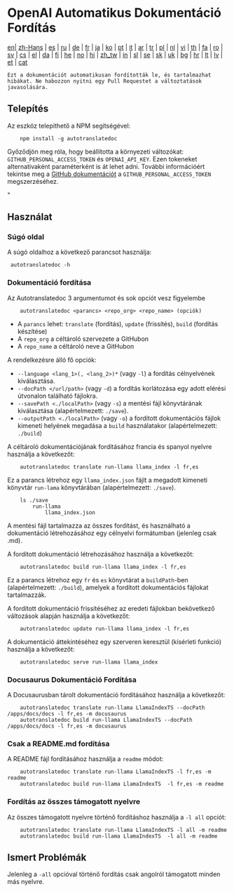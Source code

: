 
# OpenAI Automatikus Dokumentáció Fordítás

[en](../README.md)| [zh-Hans](/i18n/README_zh-Hans.md) | [es](/i18n/README_es.md) | [ru](/i18n/README_ru.md) | [de](/i18n/README_de.md) | [fr](/i18n/README_fr.md) | [ja](/i18n/README_ja.md) | [ko](/i18n/README_ko.md) | [pt](/i18n/README_pt.md) | [it](/i18n/README_it.md) | [ar](/i18n/README_ar.md) | [tr](/i18n/README_tr.md) | [pl](/i18n/README_pl.md) | [nl](/i18n/README_nl.md) | [vi](/i18n/README_vi.md) | [th](/i18n/README_th.md) | [fa](/i18n/README_fa.md) | [ro](/i18n/README_ro.md) | [sv](/i18n/README_sv.md) | [cs](/i18n/README_cs.md) | [el](/i18n/README_el.md) | [da](/i18n/README_da.md) | [fi](/i18n/README_fi.md) | [he](/i18n/README_he.md) | [no](/i18n/README_no.md) | [hi](/i18n/README_hi.md) | [zh_tw](/i18n/README_zh_tw.md) | [in](/i18n/README_in.md) | [sl](/i18n/README_sl.md) | [se](/i18n/README_se.md) | [sk](/i18n/README_sk.md) | [uk](/i18n/README_uk.md) | [bg](/i18n/README_bg.md) | [hr](/i18n/README_hr.md) | [lt](/i18n/README_lt.md) | [lv](/i18n/README_lv.md) | [et](/i18n/README_et.md) | [cat](/i18n/README_cat.md) 

```Ezt a dokumentációt automatikusan fordították le, és tartalmazhat hibákat. Ne habozzon nyitni egy Pull Requestet a változtatások javasolására.```


## Telepítés 

Az eszköz telepíthető a NPM segítségével:


```
    npm install -g autotranslatedoc
```

Győződjön meg róla, hogy beállította a környezeti változókat: `GITHUB_PERSONAL_ACCESS_TOKEN` és `OPENAI_API_KEY`. Ezen tokeneket alternatívaként paraméterként is át lehet adni. További információért tekintse meg a [GitHub dokumentációt](https://docs.github.com/en/github/authenticating-to-github/creating-a-personal-access-token) a `GITHUB_PERSONAL_ACCESS_TOKEN` megszerzéséhez.


"
## Használat


### Súgó oldal
A súgó oldalhoz a következő parancsot használja:
```
 autotranslatedoc -h
```
### Dokumentáció fordítása

Az Autotranslatedoc 3 argumentumot és sok opciót vesz figyelembe

```
    autotranslatedoc <parancs> <repo_org> <repo_name> (opciók)
```

- A ```parancs``` lehet: ```translate``` (fordítás), ```update``` (frissítés), ```build``` (fordítás készítése)
- A ```repo_org``` a céltároló szervezete a GitHubon
- A ```repo_name``` a céltároló neve a GitHubon

A rendelkezésre álló fő opciók:

- ```--language <lang_1>(, <lang_2>)*``` (vagy ```-l```) a fordítás célnyelvének kiválasztása.
- ```--docPath </url/path>``` (vagy ```-d```) a fordítás korlátozása egy adott elérési útvonalon található fájlokra.
- ```--savePath <./localPath>``` (vagy ```-s```) a mentési fájl könyvtárának kiválasztása (alapértelmezett: ```./save```).
- ```--outputPath <./localPath>``` (vagy ```-o```) a fordított dokumentációs fájlok kimeneti helyének megadása a ```build``` használatakor (alapértelmezett: ```./build```)



A céltároló dokumentációjának fordításához francia és spanyol nyelvre használja a következőt:
```
    autotranslatedoc translate run-llama llama_index -l fr,es
```


Ez a parancs létrehoz egy `llama_index.json` fájlt a megadott kimeneti könyvtár `run-lama` könyvtárában (alapértelmezett: `./save`).
```
    ls ./save
        run-llama
            llama_index.json 
```
A mentési fájl tartalmazza az összes fordítást, és használható a dokumentáció létrehozásához egy célnyelvi formátumban (jelenleg csak .md).

A fordított dokumentáció létrehozásához használja a következőt:

```
    autotranslatedoc build run-llama llama_index -l fr,es
```


Ez a parancs létrehoz egy `fr` és `es` könyvtárat a `buildPath`-ben (alapértelmezett: `./build`), amelyek a fordított dokumentációs fájlokat tartalmazzák.

A fordított dokumentáció frissítéséhez az eredeti fájlokban bekövetkező változások alapján használja a következőt:

```
    autotranslatedoc update run-llama llama_index -l fr,es
```


A dokumentáció áttekintéséhez egy szerveren keresztül (kísérleti funkció) használja a következőt:
```
    autotranslatedoc serve run-llama llama_index
```

### Docusaurus Dokumentáció Fordítása

A Docusaurusban tárolt dokumentáció fordításához használja a következőt:

```
    autotranslatedoc translate run-llama LlamaIndexTS --docPath /apps/docs/docs -l fr,es -m docusaurus
    autotranslatedoc build run-llama LlamaIndexTS --docPath /apps/docs/docs -l fr,es -m docusaurus
```
### Csak a README.md fordítása

A README fájl fordításához használja a `readme` módot:

```
    autotranslatedoc translate run-llama LlamaIndexTS -l fr,es -m readme
    autotranslatedoc build run-llama LlamaIndexTS  -l fr,es -m readme
```
### Fordítás az összes támogatott nyelvre

Az összes támogatott nyelvre történő fordításhoz használja a `-l all` opciót:

```
    autotranslatedoc translate run-llama LlamaIndexTS -l all -m readme
    autotranslatedoc build run-llama LlamaIndexTS  -l all -m readme
```
## Ismert Problémák

Jelenleg a `-all` opcióval történő fordítás csak angolról támogatott minden más nyelvre.
